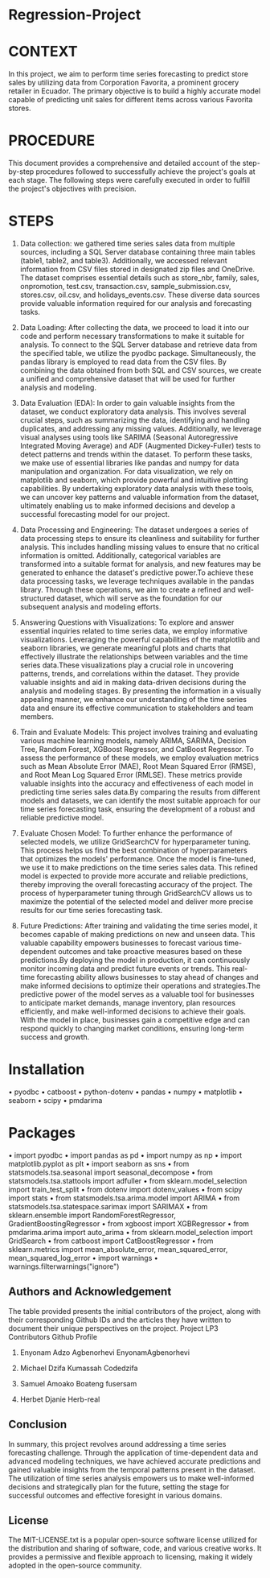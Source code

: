 # Regression-Project
# CONTEXT
In this project, we aim to perform time series forecasting to predict store sales by utilizing data from Corporation Favorita, a prominent grocery retailer in Ecuador. The primary objective is to build a highly accurate model capable of predicting unit sales for different items across various Favorita stores.
# PROCEDURE
This document provides a comprehensive and detailed account of the step-by-step procedures followed to successfully achieve the project's goals at each stage. The following steps were carefully executed in order to fulfill the project's objectives with precision.
# STEPS
1. Data collection: we gathered time series sales data from multiple sources, including a SQL Server database containing three main tables (table1, table2, and table3). Additionally, we accessed relevant information from CSV files stored in designated zip files and OneDrive. The dataset comprises essential details such as store_nbr, family, sales, onpromotion, test.csv, transaction.csv, sample_submission.csv, stores.csv, oil.csv, and holidays_events.csv. These diverse data sources provide valuable information required for our analysis and forecasting tasks.

   
2. Data Loading: After collecting the data, we proceed to load it into our code and perform necessary transformations to make it suitable for analysis. To connect to the SQL Server database and retrieve data from the specified table, we utilize the pyodbc package. Simultaneously, the pandas library is employed to read data from the CSV files. By combining the data obtained from both SQL and CSV sources, we create a unified and comprehensive dataset that will be used for further analysis and modeling.

 
3. Data Evaluation (EDA): In order to gain valuable insights from the dataset, we conduct exploratory data analysis. This involves several crucial steps, such as summarizing the data, identifying and handling duplicates, and addressing any missing values. Additionally, we leverage visual analyses using tools like SARIMA (Seasonal Autoregressive Integrated Moving Average) and ADF (Augmented Dickey-Fuller) tests to detect patterns and trends within the dataset.
To perform these tasks, we make use of essential libraries like pandas and numpy for data manipulation and organization. For data visualization, we rely on matplotlib and seaborn, which provide powerful and intuitive plotting capabilities.
By undertaking exploratory data analysis with these tools, we can uncover key patterns and valuable information from the dataset, ultimately enabling us to make informed decisions and develop a successful forecasting model for our project.


4. Data Processing and Engineering: The dataset undergoes a series of data processing steps to ensure its cleanliness and suitability for further analysis. This includes handling missing values to ensure that no critical information is omitted. Additionally, categorical variables are transformed into a suitable format for analysis, and new features may be generated to enhance the dataset's predictive power.To achieve these data processing tasks, we leverage techniques available in the pandas library. Through these operations, we aim to create a refined and well-structured dataset, which will serve as the foundation for our subsequent analysis and modeling efforts.
   
5. Answering Questions with Visualizations: To explore and answer essential inquiries related to time series data, we employ informative visualizations. Leveraging the powerful capabilities of the matplotlib and seaborn libraries, we generate meaningful plots and charts that effectively illustrate the relationships between variables and the time series data.These visualizations play a crucial role in uncovering patterns, trends, and correlations within the dataset. They provide valuable insights and aid in making data-driven decisions during the analysis and modeling stages. By presenting the information in a visually appealing manner, we enhance our understanding of the time series data and ensure its effective communication to stakeholders and team members.
   
6. Train and Evaluate Models: This project involves training and evaluating various machine learning models, namely ARIMA, SARIMA, Decision Tree, Random Forest, XGBoost Regressor, and CatBoost Regressor. To assess the performance of these models, we employ evaluation metrics such as Mean Absolute Error (MAE), Root Mean Squared Error (RMSE), and Root Mean Log Squared Error (RMLSE). These metrics provide valuable insights into the accuracy and effectiveness of each model in predicting time series sales data.By comparing the results from different models and datasets, we can identify the most suitable approach for our time series forecasting task, ensuring the development of a robust and reliable predictive model.

7. Evaluate Chosen Model: To further enhance the performance of selected models, we utilize GridSearchCV for hyperparameter tuning. This process helps us find the best combination of hyperparameters that optimizes the models' performance. Once the model is fine-tuned, we use it to make predictions on the time series sales data. This refined model is expected to provide more accurate and reliable predictions, thereby improving the overall forecasting accuracy of the project. The process of hyperparameter tuning through GridSearchCV allows us to maximize the potential of the selected model and deliver more precise results for our time series forecasting task.

8. Future Predictions: After training and validating the time series model, it becomes capable of making predictions on new and unseen data. This valuable capability empowers businesses to forecast various time-dependent outcomes and take proactive measures based on these predictions.By deploying the model in production, it can continuously monitor incoming data and predict future events or trends. This real-time forecasting ability allows businesses to stay ahead of changes and make informed decisions to optimize their operations and strategies.The predictive power of the model serves as a valuable tool for businesses to anticipate market demands, manage inventory, plan resources efficiently, and make well-informed decisions to achieve their goals. With the model in place, businesses gain a competitive edge and can respond quickly to changing market conditions, ensuring long-term success and growth.



# Installation
•	pyodbc
•	catboost
•	python-dotenv
•	pandas
•	numpy
•	matplotlib
•	seaborn
•	scipy
•	pmdarima


# Packages
•	import pyodbc
•	 import pandas as pd
•	 import numpy as np
•	 import matplotlib.pyplot as plt
•	 import seaborn as sns
•	 from statsmodels.tsa.seasonal import seasonal_decompose
•	 from statsmodels.tsa.stattools import adfuller
•	 from sklearn.model_selection import train_test_split
•	 from dotenv import dotenv_values
•	 from scipy import stats
•	 from statsmodels.tsa.arima.model import ARIMA
•	 from statsmodels.tsa.statespace.sarimax import SARIMAX
•	 from sklearn.ensemble import RandomForestRegressor, GradientBoostingRegressor
•	 from xgboost import XGBRegressor
•	 from pmdarima.arima import auto_arima
•	 from sklearn.model_selection import GridSearch
•	 from catboost import CatBoostRegressor
•	 from sklearn.metrics import mean_absolute_error, mean_squared_error, mean_squared_log_error
•	 import warnings
•	 warnings.filterwarnings("ignore")

 ## Authors and Acknowledgement
 The table provided presents the initial contributors of the project, along with their corresponding Github IDs and the articles they have written to document their unique perspectives on the project.
Project LP3	Contributors	Github Profile
1.	Enyonam Adzo Agbenorhevi	EnyonamAgbenorhevi

2.	Michael Dzifa Kumassah	Codedzifa
3.	Samuel Amoako Boateng	fusersam

4.	Herbet Djanie	Herb-real




## Conclusion
In summary, this project revolves around addressing a time series forecasting challenge. Through the application of time-dependent data and advanced modeling techniques, we have achieved accurate predictions and gained valuable insights from the temporal patterns present in the dataset. The utilization of time series analysis empowers us to make well-informed decisions and strategically plan for the future, setting the stage for successful outcomes and effective foresight in various domains.

## License
 The MIT-LICENSE.txt is a popular open-source software license utilized for the distribution and sharing of software, code, and various creative works. It provides a permissive and flexible approach to licensing, making it widely adopted in the open-source community.


